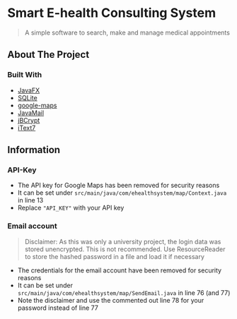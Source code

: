 # Smart E-health Consulting System

 >A simple software to search, make and manage medical appointments

## About The Project

### Built With

* [JavaFX](https://openjfx.io/)
* [SQLite](https://github.com/xerial/sqlite-jdbc)
* [google-maps](https://github.com/googlemaps/google-maps-services-java)
* [JavaMail](https://javaee.github.io/javamail/)
* [jBCrypt](https://mindrot.org/projects/jBCrypt/)
* [iText7](https://github.com/itext/itext7)

## Information

### API-Key

- The API key for Google Maps has been removed for security reasons
- It can be set under `src/main/java/com/ehealthsystem/map/Context.java` in line 13
- Replace `"API_KEY"` with your API key

### Email account

> Disclaimer: As this was only a university project, the login data was stored unencrypted. This is not recommended. Use ResourceReader to store the hashed password in a file and load it if necessary

- The credentials for the email account have been removed for security reasons
- It can be set under `src/main/java/com/ehealthsystem/map/SendEmail.java` in line 76 (and 77)
- Note the disclaimer and use the commented out line 78 for your password instead of line 77

